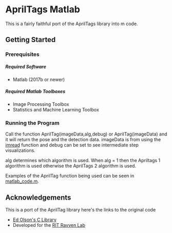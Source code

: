 # AprilTags Matlab 
This is a fairly faithful port of the AprilTags library into m code.

## Getting Started

### Prerequisites

##### Required Software
* Matlab (2017b or newer)

##### Required Matlab Toolboxes
* Image Processing Toolbox
* Statistics and Machine Learning Toolbox

### Running the Program
Call the function AprilTag(imageData,alg,debug) or  AprilTag(imageData) and it will return the pose and the detection data.
imageData is from using the [imread](https://www.mathworks.com/help/matlab/ref/imread.html) function and debug can be set to see intermediate step visualizations. 

alg determines which algorithm is used. When alg = 1 then the Apriltags 1 algorithm is used otherwise the AprilTags 2 algorithm is used.

Examples of the AprilTag function being used can be seen in [matlab_code.m](src/matlab_code.m).

## Acknowledgements
This is a port of the AprilTag library here's the links to the original code
* [Ed Olson's C Library](https://april.eecs.umich.edu/software/apriltag/)
* Developed for the [RIT Ravven Lab](http://www.ritravvenlab.com/)
